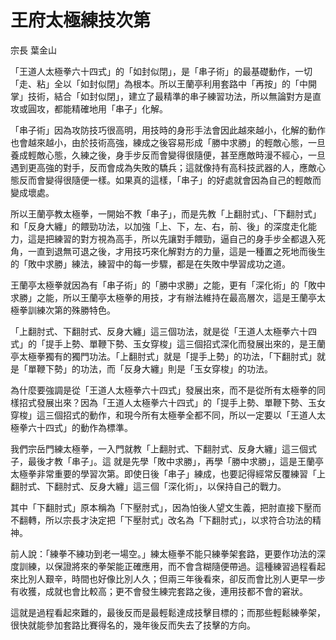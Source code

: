 # 王府太極練技次第

宗長
葉金山

「王道人太極拳六十四式」的「如封似閉」，是「串子術」的最基礎動作，一切「走、粘」全以「如封似閉」為根本。所以王蘭亭利用套路中「再按」的「中開掌」技術，結合「如封似閉」，建立了最精準的串子練習功法，所以無論對方是直攻或圓攻，都能精確地用「串子」化解。

「串子術」因為攻防技巧很高明，用技時的身形手法會因此越來越小，化解的動作也會越來越小，由於技術高強，練成之後容易形成「勝中求勝」的輕敵心態，一旦養成輕敵心態，久練之後，身手步反而會變得很隨便，甚至應敵時漫不經心，一旦遇到更高強的對手，反而會成為失敗的驕兵；這就像持有高科技武器的人，應敵心態反而會變得很隨便一樣。如果真的這樣，「串子」的好處就會因為自己的輕敵而變成壞處。

所以王蘭亭教太極拳，一開始不教「串子」，而是先教「上翻肘式」、「下翻肘式」和「反身大纏」的餵勁功法，以加強「上、下，左、右，前、後」的深度走化能力，這是把練習的對方視為高手，所以先讓對手餵勁，逼自己的身手步全都退入死角，一直到退無可退之後，才用技巧來化解對方的力量，這是一種置之死地而後生的「敗中求勝」練法，練習中的每一步驟，都是在失敗中學習成功之道。

王蘭亭太極拳就因為有「串子術」的「勝中求勝」之能，更有「深化術」的「敗中求勝」之能，所以王蘭亭太極拳的用技，才有辦法維持在最高層次，這是王蘭亭太極拳訓練次第的殊勝特色。

「上翻肘式、下翻肘式、反身大纏」這三個功法，就是從「王道人太極拳六十四式」的「提手上勢、單鞭下勢、玉女穿梭」這三個招式深化而發展出來的，是王蘭亭太極拳獨有的獨門功法。「上翻肘式」就是「提手上勢」的功法，「下翻肘式」就是「單鞭下勢」的功法，而「反身大纏」則是「玉女穿梭」的功法。

為什麼要強調是從「王道人太極拳六十四式」發展出來，而不是從所有太極拳的同樣招式發展出來？因為「王道人太極拳六十四式」的「提手上勢、單鞭下勢、玉女穿梭」這三個招式的動作，和現今所有太極拳全都不同，所以一定要以「王道人太極拳六十四式」的動作為標準。

我們宗岳門練太極拳，一入門就教「上翻肘式、下翻肘式、反身大纏」這三個式子，最後才教「串子」。這 就是先學「敗中求勝」，再學「勝中求勝」，這是王蘭亭太極拳非常重要的學習次第。即使日後「串子」練成，也要記得經常反覆練習「上翻肘式、下翻肘式、反身大纏」這三個「深化術」，以保持自己的戰力。

其中「下翻肘式」原本稱為「下壓肘式」，因為怕後人望文生義，把肘直接下壓而不翻轉，所以宗長才決定把「下壓肘式」改名為「下翻肘式」，以求符合功法的精神。

前人說：「練拳不練功到老一場空。」練太極拳不能只練拳架套路，更要作功法的深度訓練，以保證將來的拳架能正確應用，而不會含糊隨便帶過。這種練習過程看起來比別人艱辛，時間也好像比別人久；但兩三年後看來，卻反而會比別人更早一步有收獲，成就也會比較高；更不會發生練完套路之後，連用技都不會的窘狀。

這就是過程看起來難的，最後反而是最輕鬆達成技擊目標的；而那些輕鬆練拳架，很快就能參加套路比賽得名的，幾年後反而失去了技擊的方向。